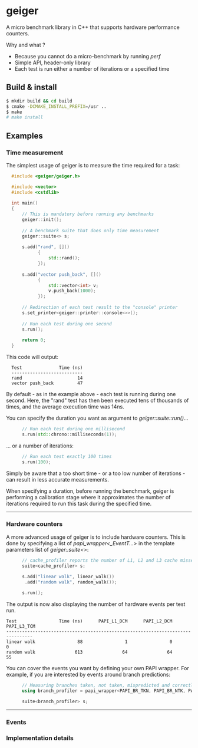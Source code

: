 geiger
=====
A micro benchmark library in C++ that supports hardware performance counters.

Why and what ?
 - Because you cannot do a micro-benchmark by running _perf_
 - Simple API, header-only library
 - Each test is run either a number of iterations or a specified time


Build & install
---------------
```bash
$ mkdir build && cd build
$ cmake -DCMAKE_INSTALL_PREFIX=/usr ..
$ make
# make install
```


Examples
--------

### Time measurement
The simplest usage of geiger is to measure the time required for a task:

```c++
  #include <geiger/geiger.h>

  #include <vector>
  #include <cstdlib>
  
  int main()
  {
      // This is mandatory before running any benchmarks
      geiger::init();
  
      // A benchmark suite that does only time measurement
      geiger::suite<> s;
  
      s.add("rand", []()
            {
                std::rand();
            });
  
      s.add("vector push_back", []()
            {
                std::vector<int> v;
                v.push_back(1000);
            });
  
      // Redirection of each test result to the "console" printer
      s.set_printer<geiger::printer::console<>>();
  
      // Run each test during one second
      s.run();
  
      return 0;
  }
```

This code will output:

```
  Test              Time (ns)
  ---------------------------
  rand                     14
  vector push_back         47
```

By default - as in the example above - each test is running during one second. Here, the "rand" test has then been executed
tens of thousands of times, and the average execution time was 14ns. 

You can specify the duration you want as argument to *geiger::suite::run()*...

```c++
      // Run each test during one millisecond
      s.run(std::chrono::milliseconds(1));
```

... or a number of iterations:

```c++
      // Run each test exactly 100 times
      s.run(100);
```

Simply be aware that a too short time - or a too low number of iterations - can result in less accurate measurements.

When specifying a duration, before running the benchmark, geiger is performing a calibration stage where it approximates the number of iterations required to run this task during the specified time.


---

### Hardware counters
A more advanced usage of geiger is to include hardware counters. This is done by specifying a list of *papi_wrapper<_EventT...>* in the
template parameters list of *geiger::suite<>*:

```c++
      // cache_profiler reports the number of L1, L2 and L3 cache misses.
      suite<cache_profiler> s;
 
      s.add("linear walk", linear_walk())
       .add("random walk", random_walk());

      s.run();
```

The output is now also displaying the number of hardware events per test run. 

```
Test                Time (ns)      PAPI_L1_DCM      PAPI_L2_DCM      PAPI_L3_TCM
--------------------------------------------------------------------------------
linear walk                88                1                0                0
random walk               613               64               64               55
```

You can cover the events you want by defining your own PAPI wrapper. For example, if you are interested by events
around branch predictions:

```c++
      // Measuring branches taken, not taken, mispredicted and correctly predicted
      using branch_profiler = papi_wrapper<PAPI_BR_TKN, PAPI_BR_NTK, PAPI_BR_MSP, PAPI_BR_PRC>

      suite<branch_profiler> s;
```


---

### Events
### Implementation details
